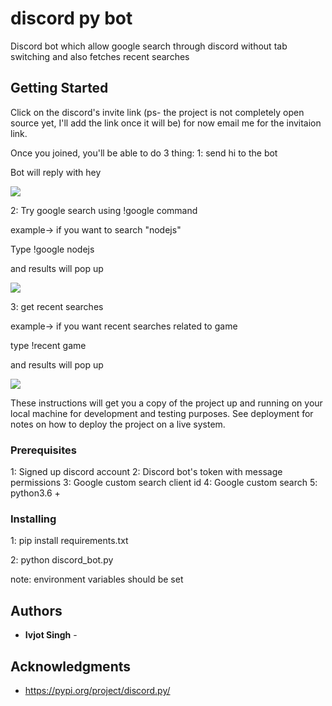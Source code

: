 # discord py bot

Discord bot which allow google search through discord without tab switching and also fetches recent searches

## Getting Started

Click on the discord's invite link 
(ps- the project is not completely open source yet, I'll add the link once it will be)
for now email me for the invitaion link.

Once you joined, you'll be able to do 3 thing:
1: send hi to the bot 

Bot will reply with hey

![](https://ibb.co/0jPfkQb)


2: Try google search using !google command

example-> if you want to search "nodejs" 

Type !google nodejs

and results will pop up

![](https://ibb.co/mv9TbnC)


3: get recent searches 

example-> if you want recent searches related to game

type !recent game

and results will pop up

![](https://ibb.co/zXJBgNP)


These instructions will get you a copy of the project up and running on your local machine for development and testing purposes. See deployment for notes on how to deploy the project on a live system.

### Prerequisites

1: Signed up discord account
2: Discord bot's token with message permissions
3: Google custom search client id
4: Google custom search 
5: python3.6 +


### Installing

1: pip install requirements.txt

2: python discord_bot.py

note: environment variables should be set
## Authors

* **Ivjot Singh** - 


## Acknowledgments

* https://pypi.org/project/discord.py/
